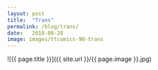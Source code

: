 ```yaml
---
layout: post
title:  "Trans"
permalink: /blog/trans/
date:   2018-08-28
image: images/ttcomics-90-trans
---
```

![{{ page.title }}]({{ site.url }}/{{ page.image }}.jpg)
